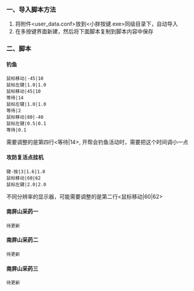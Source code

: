 ### 一、导入脚本方法
  1. 将附件<user_data.conf>放到<小胖按键.exe>同级目录下，自动导入  
  2. 在多按键界面新建，然后将下面脚本复制到脚本内容中保存
### 二、脚本
#### 钓鱼
```
鼠标移动|-45|10
鼠标左键|1.0|1.0
鼠标移动|45|10
等待|14
鼠标左键|1.0|1.0
等待|2
鼠标移动|80|-40
鼠标左键|0.5|0.1
等待|0.1
```
需要调整的是第四行<等待|14>, 开帮会钓鱼活动时，需要把这个时间调小一点

#### 攻防复活点挂机
```
键-按|3|1.6|1.0
鼠标移动|60|62
鼠标左键|2.0|2.0
```
不同分辨率的显示器，可能需要调整的是第二行<鼠标移动|60|62>

#### 南屏山采药一
```
待更新
```
#### 南屏山采药二
```
待更新
```
#### 南屏山采药三
```
待更新
```

